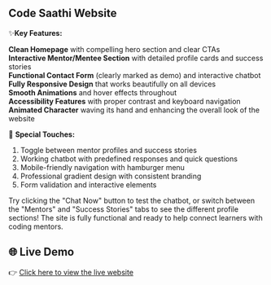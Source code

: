 ## Code Saathi Website

✨**Key Features:**

**Clean Homepage**
 with compelling hero section and clear CTAs  
**Interactive Mentor/Mentee Section**
 with detailed profile cards and success stories  
**Functional Contact Form**
 (clearly marked as demo) and interactive chatbot  
**Fully Responsive Design**
 that works beautifully on all devices  
**Smooth Animations**
 and hover effects throughout  
**Accessibility Features**
 with proper contrast and keyboard navigation  
 **Animated Character**
 waving its hand and enhancing the overall look of the website  
 
🎯 **Special Touches:**
1. Toggle between mentor profiles and success stories
2. Working chatbot with predefined responses and quick questions
3. Mobile-friendly navigation with hamburger menu
4. Professional gradient design with consistent branding
5. Form validation and interactive elements

Try clicking the "Chat Now" button to test the chatbot, or switch between the "Mentors" and "Success Stories" tabs to see the different profile sections! The site is fully functional and ready to help connect learners with coding mentors.  

## 🌐 Live Demo

👉 [Click here to view the live website](https://aryan06-ghai.github.io/project-website-cs/)
